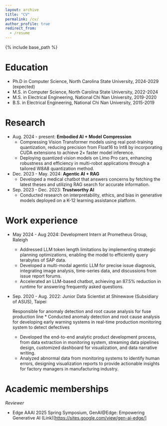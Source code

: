 ```yaml
---
layout: archive
title: "CV"
permalink: /cv/
author_profile: true
redirect_from:
  - /resume
---
```


{% include base_path %}

Education
======
* Ph.D in Computer Science, North Carolina State University, 2024-2029 (expected)
* M.S. in Computer Science, North Carolina State University, 2022-2024
* M.S. in Electrical Engineering, National Chi Nan University, 2019-2020
* B.S. in Electrical Engineering, National Chi Nan University, 2015-2019


Research
======
* Aug. 2024 - present: **Embodied AI + Model Compression**
  - Compressing Vision Transformer models using real post-training quantization, reducing precision from Float16 to Int8 by incorporating CUDA extensions to achieve 2× faster model inference.
  - Deploying quantized vision models on Limo Pro cars, enhancing robustness and efficiency in multi-robot applications through a tailored W8A8 quantization method.
* Dec. 2023 - May. 2024: **Agentic AI + RAG**
  - Developed a medical chatbot that answers concerns by fetching the latest theses and utilizing RAG search for accurate information.
* Sep. 2023 - Dec. 2023: **Trustworthy AI**
  - Conducted research on interpretability, ethics, and bias in generative models deployed on a K-12 learning assistance platform.


Work experience
======
* May 2024 - Aug 2024: Development Intern at Prometheus Group, Raleigh
  * Addressed LLM token length limitations by implementing strategic planning optimizations, enabling the model to efficiently query terabytes of SAP data.
  * Developed a multi-modal agentic LLM for precise issue diagnosis, integrating image analysis, time-series data, and discussions from issue report forums.
  * Accelerated an LLM-based chatbot, achieving an 87.5% reduction in runtime for answering frequently asked questions.

* Sep. 2020 - Aug. 2022: Junior Data Scientist at Shinewave (Subsidiary of ASUS), Taipei
  
  Responsible for anomaly detection and root cause analysis for fuse production line
  ­* Conducted anomaly detection and root cause analysis for developing early warning systems in real-time production monitoring system to detect defectives
  * Developed the end-to-end analytic product development process, from data extraction in monitoring system, streaming data pipelines design, customized dashboard for visualization, and data narrative writing.
  * Analyzed abnormal data from monitoring systems to identify human errors, designing visualization reports to provide actionable insights for factory managers in manufacturing industry.
 

Academic memberships
======
_Reviewer_
* Edge AAAI 2025 Spring Symposium, GenAI@Edge: Empowering Generative AI (Link)[https://sites.google.com/view/gen-ai-edge/]
